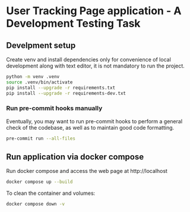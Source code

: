 # User Tracking Page application - A Development Testing Task

## Develpment setup
Create venv and install dependencies only for convenience of local development along with text editor, it is not mandatory to run the project.
```bash
python -m venv .venv
source .venv/bin/activate
pip install --upgrade -r requirements.txt
pip install --upgrade -r requirements-dev.txt
```

### Run pre-commit hooks manually
Eventually, you may want to run pre-commit hooks to perform a general check of the codebase, as well as to maintain good code formatting.
```bash
pre-commit run --all-files
```

## Run application via docker compose
Run docker compose and access the web page at http://localhost
```bash
docker compose up --build
```
To clean the container and volumes:
```bash
docker compose down -v
```
